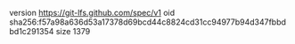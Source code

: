 version https://git-lfs.github.com/spec/v1
oid sha256:f57a98a636d53a17378d69bcd44c8824cd31cc94977b94d347fbbdbd1c291354
size 1379
